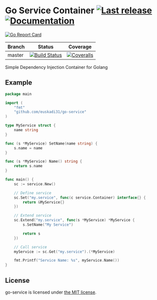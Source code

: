 Go Service Container [![Last release](https://img.shields.io/github/release/euskadi31/go-service.svg)](https://github.com/euskadi31/go-service/releases/latest) [![Documentation](https://godoc.org/github.com/euskadi31/go-service?status.svg)](https://godoc.org/github.com/euskadi31/go-service)
====================

[![Go Report Card](https://goreportcard.com/badge/github.com/euskadi31/go-service)](https://goreportcard.com/report/github.com/euskadi31/go-service)

| Branch  | Status | Coverage |
|---------|--------|----------|
| master  | [![Build Status](https://img.shields.io/travis/euskadi31/go-service/master.svg)](https://travis-ci.org/euskadi31/go-service) | [![Coveralls](https://img.shields.io/coveralls/euskadi31/go-service/master.svg)](https://coveralls.io/github/euskadi31/go-service?branch=master) |


Simple Dependency Injection Container for Golang

## Example

```go
package main

import (
    "fmt"
    "github.com/euskadi31/go-service"
)

type MyService struct {
    name string
}

func (s *MyService) SetName(name string) {
    s.name = name
}

func (s *MyService) Name() string {
    return s.name
}

func main() {
    sc := service.New()

    // Define service
    sc.Set("my.service", func(c service.Container) interface{} {
        return &MyService{}
    })

    // Extend service
    sc.Extend("my.service", func(s *MyService) *MyService {
        s.SetName("My Service")

        return s
    })

    // Call service 
    myService := sc.Get("my.service").(*MyService)

    fmt.Printf("Service Name: %s", myService.Name())
}

```

## License

go-service is licensed under [the MIT license](LICENSE.md).
